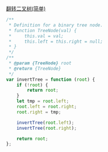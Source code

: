 [翻转二叉树(简单)](https://leetcode-cn.com/problems/invert-binary-tree/)

```js
/**
 * Definition for a binary tree node.
 * function TreeNode(val) {
 *     this.val = val;
 *     this.left = this.right = null;
 * }
 */
/**
 * @param {TreeNode} root
 * @return {TreeNode}
 */
var invertTree = function (root) {
	if (!root) {
		return root;
	}
	let tmp = root.left;
	root.left = root.right;
	root.right = tmp;

	invertTree(root.left);
	invertTree(root.right);

	return root;
};
```